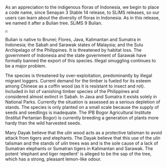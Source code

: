 As an appreciation to the indigenous floras of Indonesia, we begin to place a code name, since Senayan 3 Stable 14 release, to SLiMS releases, so our users can learn about the diversity of floras in Indonesia. As in this release, we named it after a Bulian tree. SLiMS 9 Bulian.

<img src="https://live.staticflickr.com/8606/28559073504_6993260871_b.jpg" style="zoom: 50%;" />

Bulian is native to Brunei; Flores, Java, Kalimantan and Sumatra in Indonesia; the Sabah and Sarawak states of Malaysia; and the Sulu Archipelago of the Philippines. It is threatened by habitat loss. The government of Indonesia and the state government of Sarawak have formally banned the export of this species. Illegal smuggling continues to be a major problem.

The species is threatened by over-exploitation, predominantly by illegal migrant loggers. Current demand for the timber is fueled for its esteem among Chinese as a coffin wood (as it is resistant to insect and rot). Included in list of vanishing timber species of the Philippines and considered almost extinct in Sabah. In Java and Sumatra it exists solely in National Parks. Currently the situation is assessed as a serious depletion of stands. The species is only planted on a small scale because the supply of seeds and seedlings is inadequate. The IPB Bogor Agricultural Institute (Institut Pertanian Bogor) is currently breeding a generation of plants more hardy than the wild harvested seeds.

Many Dayak believe that the *ulin* wood acts as a protective talisman to avoid attack from tigers and elephants. The Dayak believe that this use of the *ulin* talisman and the stands of *ulin* trees was and is the sole cause of a lack of Sumatran elephants or Sumatran tigers in Kalimantan and Sarawak. The potent 'elephant and tiger repellent' is alleged to be the sap of the tree, which has a strong, pleasant lemon-like odour.

[^1]: Information about ulin/bulian taken from wikipedia.



